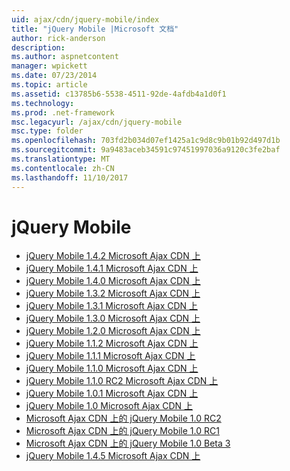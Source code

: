 ```yaml
---
uid: ajax/cdn/jquery-mobile/index
title: "jQuery Mobile |Microsoft 文档"
author: rick-anderson
description: 
ms.author: aspnetcontent
manager: wpickett
ms.date: 07/23/2014
ms.topic: article
ms.assetid: c13785b6-5538-4511-92de-4afdb4a1d0f1
ms.technology: 
ms.prod: .net-framework
msc.legacyurl: /ajax/cdn/jquery-mobile
msc.type: folder
ms.openlocfilehash: 703fd2b034d07ef1425a1c9d8c9b01b92d497d1b
ms.sourcegitcommit: 9a9483aceb34591c97451997036a9120c3fe2baf
ms.translationtype: MT
ms.contentlocale: zh-CN
ms.lasthandoff: 11/10/2017
---
```

<a name="jquery-mobile"></a>jQuery Mobile
====================
- [jQuery Mobile 1.4.2 Microsoft Ajax CDN 上](cdnjquerymobile142.md)
- [jQuery Mobile 1.4.1 Microsoft Ajax CDN 上](cdnjquerymobile141.md)
- [jQuery Mobile 1.4.0 Microsoft Ajax CDN 上](cdnjquerymobile140.md)
- [jQuery Mobile 1.3.2 Microsoft Ajax CDN 上](cdnjquerymobile132.md)
- [jQuery Mobile 1.3.1 Microsoft Ajax CDN 上](cdnjquerymobile131.md)
- [jQuery Mobile 1.3.0 Microsoft Ajax CDN 上](cdnjquerymobile130.md)
- [jQuery Mobile 1.2.0 Microsoft Ajax CDN 上](cdnjquerymobile120.md)
- [jQuery Mobile 1.1.2 Microsoft Ajax CDN 上](cdnjquerymobile112.md)
- [jQuery Mobile 1.1.1 Microsoft Ajax CDN 上](cdnjquerymobile111.md)
- [jQuery Mobile 1.1.0 Microsoft Ajax CDN 上](cdnjquerymobile110.md)
- [jQuery Mobile 1.1.0 RC2 Microsoft Ajax CDN 上](cdnjquerymobile110rc2.md)
- [jQuery Mobile 1.0.1 Microsoft Ajax CDN 上](cdnjquerymobile101.md)
- [jQuery Mobile 1.0 Microsoft Ajax CDN 上](cdnjquerymobile10.md)
- [Microsoft Ajax CDN 上的 jQuery Mobile 1.0 RC2](cdnjquerymobile10rc2.md)
- [Microsoft Ajax CDN 上的 jQuery Mobile 1.0 RC1](cdnjquerymobile10rc1.md)
- [Microsoft Ajax CDN 上的 jQuery Mobile 1.0 Beta 3](cdnjquerymobile10b3.md)
- [jQuery Mobile 1.4.5 Microsoft Ajax CDN 上](cdnjquerymobile145.md)
